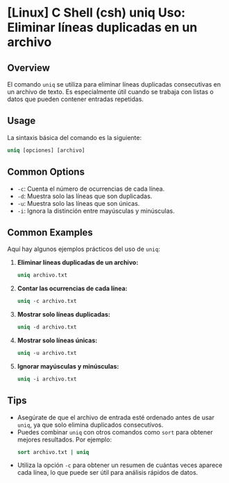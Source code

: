 # [Linux] C Shell (csh) uniq Uso: Eliminar líneas duplicadas en un archivo

## Overview
El comando `uniq` se utiliza para eliminar líneas duplicadas consecutivas en un archivo de texto. Es especialmente útil cuando se trabaja con listas o datos que pueden contener entradas repetidas.

## Usage
La sintaxis básica del comando es la siguiente:

```csh
uniq [opciones] [archivo]
```

## Common Options
- `-c`: Cuenta el número de ocurrencias de cada línea.
- `-d`: Muestra solo las líneas que son duplicadas.
- `-u`: Muestra solo las líneas que son únicas.
- `-i`: Ignora la distinción entre mayúsculas y minúsculas.

## Common Examples
Aquí hay algunos ejemplos prácticos del uso de `uniq`:

1. **Eliminar líneas duplicadas de un archivo:**
   ```csh
   uniq archivo.txt
   ```

2. **Contar las ocurrencias de cada línea:**
   ```csh
   uniq -c archivo.txt
   ```

3. **Mostrar solo líneas duplicadas:**
   ```csh
   uniq -d archivo.txt
   ```

4. **Mostrar solo líneas únicas:**
   ```csh
   uniq -u archivo.txt
   ```

5. **Ignorar mayúsculas y minúsculas:**
   ```csh
   uniq -i archivo.txt
   ```

## Tips
- Asegúrate de que el archivo de entrada esté ordenado antes de usar `uniq`, ya que solo elimina duplicados consecutivos.
- Puedes combinar `uniq` con otros comandos como `sort` para obtener mejores resultados. Por ejemplo:
  ```csh
  sort archivo.txt | uniq
  ```
- Utiliza la opción `-c` para obtener un resumen de cuántas veces aparece cada línea, lo que puede ser útil para análisis rápidos de datos.